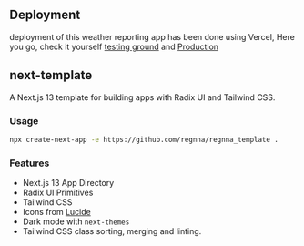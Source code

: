 ## Deployment

deployment of this weather reporting app has been done using Vercel, Here you go, check it yourself [testing ground](https://react-weather-reports-git-next-weather-regnna.vercel.app/) and [Production](https://next-weather-app-regnna.vercel.app/)

## next-template

A Next.js 13 template for building apps with Radix UI and Tailwind CSS.

### Usage

```bash
npx create-next-app -e https://github.com/regnna/regnna_template .
```

### Features

- Next.js 13 App Directory
- Radix UI Primitives
- Tailwind CSS
- Icons from [Lucide](https://lucide.dev)
- Dark mode with `next-themes`
- Tailwind CSS class sorting, merging and linting.


